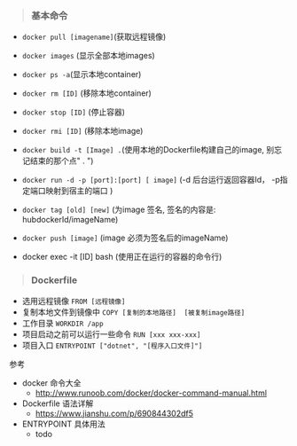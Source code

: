 >### 基本命令
- `docker pull [imagename]`(获取远程镜像)
- `docker images` (显示全部本地images)
- `docker ps -a`(显示本地container)
- `docker rm [ID]` (移除本地container)
- `docker stop [ID]` (停止容器)
- `docker rmi [ID]` (移除本地image)
- `docker build -t [Image] .`(使用本地的Dockerfile构建自己的image, 别忘记结束的那个点" . ")
- `docker run -d -p [port]:[port] [ image]`  (-d 后台运行返回容器Id， -p指定端口映射到宿主的端口 )
- `docker tag [old] [new]` (为image 签名, 签名的内容是: hubdockerId/imageName)
- `docker push [image]` (image 必须为签名后的imageName)

- docker exec -it [ID] bash  (使用正在运行的容器的命令行)

>### Dockerfile
- 选用远程镜像
`FROM [远程镜像]`
- 复制本地文件到镜像中 
`COPY [复制的本地路径]  [被复制image路径]`    
- 工作目录
`WORKDIR /app`
- 项目启动之前可以运行一些命令
`RUN [xxx xxx-xxx]`
- 项目入口
`ENTRYPOINT ["dotnet", "[程序入口文件]"]`

参考

- docker 命令大全 
  - http://www.runoob.com/docker/docker-command-manual.html
- Dockerfile 语法详解
  - https://www.jianshu.com/p/690844302df5
- ENTRYPOINT 具体用法
  - todo

